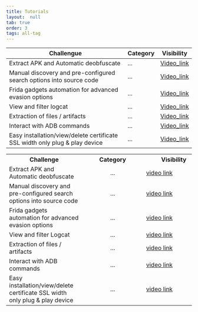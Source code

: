```yaml
---
title: Tutorials
layout:  null
tab: true
order: 3
tags: all-tag
---
```


| Challengue | Category | Visibility |
| --------------- | --------------- | --------------- |
| Extract APK and Automatic deobfuscate | ... | [Video_link](https://youtube.com/) |
| Manual discovery and pre-configured search options into source code | ... | [Video_link](https://youtube.com/) |
| Frida gadgets automation for advanced evasion options | ... | [Video_link](https://youtube.com/) |
|	View and filter logcat | ... | [Video_link](https://youtube.com/) |
| Extraction of files / artifacts  | ...| [Video_link](https://youtube.com/) |
| Interact with ADB commands | ... | [Video_link](https://youtube.com/) |
| Easy installation/view/delete certificate SSL width only plug & play device | ... | [Video_link](https://youtube.com/) |

<table>
  <tr>
    <th>Challenge</th>
    <th>Category</th>
    <th>Visibility</th>
  </tr>
  
  <tr>
    <td style="min-width: 190px">Extract APK and Automatic deobfuscate</td>
    <td style="min-width: 150px; text-align: center; vertical-align: middle;">...</td>
    <td style="min-width: 150px"><a href="https://youtube.com" target="_blank">video link</a></td>
  </tr>

  <tr>
    <td style="min-width: 190px">Manual discovery and pre-configured search options into source code</td>
    <td style="min-width: 150px; text-align: center; vertical-align: middle;">...</td>
    <td style="min-width: 150px"><a href="https://youtube.com" target="_blank">video link</a></td>
  </tr>
  
  <tr>
    <td style="min-width: 190px">Frida gadgets automation for advanced evasion options</td>
    <td style="min-width: 150px; text-align: center; vertical-align: middle;">...</td>
    <td style="min-width: 150px"><a href="https://youtube.com" target="_blank">video link</a></td>
  </tr>
  
  <tr>
    <td style="min-width: 190px">View and filter Logcat</td>
    <td style="min-width: 150px; text-align: center; vertical-align: middle;">...</td>
    <td style="min-width: 150px"><a href="https://youtube.com" target="_blank">video link</a></td>
  </tr>
  
  <tr>
    <td style="min-width: 190px">Extraction of files / artifacts</td>
    <td style="min-width: 150px; text-align: center; vertical-align: middle;">...</td>
    <td style="min-width: 150px"><a href="https://youtube.com" target="_blank">video link</a></td>
  </tr>
  
  <tr>
    <td style="min-width: 190px">Interact with ADB commands</td>
    <td style="min-width: 150px; text-align: center; vertical-align: middle;">...</td>
    <td style="min-width: 150px"><a href="https://youtube.com" target="_blank">video link</a></td>
  </tr>
  
  <tr>
    <td style="min-width: 190px">Easy installation/view/delete certificate SSL width only plug & play device</td>
    <td style="min-width: 150px; text-align: center; vertical-align: middle;">...</td>
    <td style="min-width: 150px"><a href="https://youtube.com" target="_blank">video link</a></td>
  </tr>

</table>
